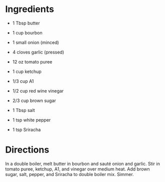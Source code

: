 # Ingredients #

* 1 Tbsp butter
* 1 cup bourbon
* 1 small onion (minced)
* 4 cloves garlic (pressed)

* 12 oz tomato puree
* 1 cup ketchup
* 1/3 cup A1
* 1/2 cup red wine vinegar

* 2/3 cup brown sugar
* 1 Tbsp salt
* 1 tsp white pepper
* 1 tsp Sriracha

# Directions #

In a double boiler, melt butter in bourbon and sauté onion and garlic.
Stir in tomato puree, ketchup, A1, and vinegar over medium heat.
Add brown sugar, salt, pepper, and Sriracha to double boiler mix.
Simmer.
